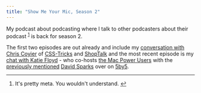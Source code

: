 ```yaml
---
title: "Show Me Your Mic, Season 2"
---
```

<p>My podcast about podcasting where I talk to other podcasters about their podcast <sup id="fnref-21771:1"><a href="#fn-21771:1" rel="footnote">1</a></sup> is back for season 2.</p>
<p>The first two episodes are out already and include my <a href="https://www.ssktn.com/smym/chris-coyier/">conversation with Chris Coyier</a> of <a href="https://css-tricks.com">CSS-Tricks</a> and <a href="https://shoptalkshow.com">ShopTalk</a> and the most recent episode is my <a href="https://www.ssktn.com/smym/katie-floyd/">chat with Katie Floyd</a> - who co-hosts <a href="https://5by5.tv/mpu">the Mac Power Users</a> with the <a href="https://chrisenns.com/2013/11/email-by-david-sparks/">previously mentioned</a> <a href="https://macsparky.com/">David Sparks</a> over on <a href="https://5by5.tv">5by5</a>.</p>
<div class="footnotes">
<hr />
<ol>
<li id="fn-21771:1">
It's pretty meta. You wouldn't understand.&#160;<a href="#fnref-21771:1" rev="footnote">&#8617;</a>
</li>
</ol>
</div>
